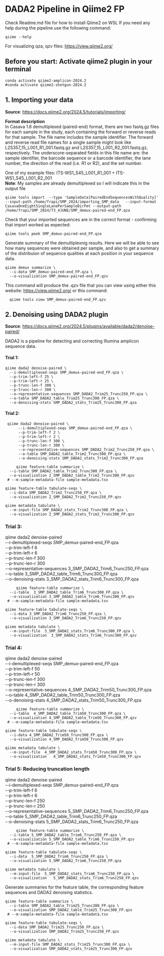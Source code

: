 # DADA2 Pipeline in Qiime2 FP 

Check Readme.md file for how to install Qiime2 on WSL 
If you need any help during the pipeline use the following command: 

    qiime --help

For visualizing qza, qzv files: https://view.qiime2.org/

## Before you start: Activate qiime2 plugin in your terminal

    conda activate qiime2-amplicon-2024.2
    #conda activate qiime2-shotgun-2024.2

## 1. Importing your data
**Source**: https://docs.qiime2.org/2024.5/tutorials/importing/

**Format description** <br>
In Casava 1.8 demultiplexed (paired-end) format, there are two fastq.gz files for each sample in the study, each containing the forward or reverse reads for that sample. The file name includes the sample identifier. The forward and reverse read file names for a single sample might look like L2S357_15_L001_R1_001.fastq.gz and L2S357_15_L001_R2_001.fastq.gz, respectively. The underscore-separated fields in this file name are:
the sample identifier, the barcode sequence or a barcode identifier, the lane number, the direction of the read (i.e. R1 or R2), and the set number. <br>

One of my example files: ITS-WS1_S45_L001_R1_001 + ITS-WS1_S45_L001_R2_001  <br>
**Note**: My samples are already demultiplexed so I will indicate this in the output file <br>

    qiime tools import  --type 'SampleData[PairedEndSequencesWithQuality]' --input-path /home/frapi/SMP_2024/importing_SMP_data   --input-format CasavaOneEightSingleLanePerSampleDirFmt --output-path /home/frapi/SMP_2024/T3_4JUNE/SMP_demux-paired-end_FP.qza

Check that your imported sequences are in the correct format - confirming that import worked as expected: 

    qiime tools peek SMP_demux-paired-end_FP.qza

Generate summary of the demultiplexnig results. Here we will be able to see how many sequences were obtained per sample, and also to get a summary of the distribuion of sequence qualities at each position in your sequence data. 

    qiime demux summarize \
      --i-data SMP_demux-paired-end_FP.qza \
      --o-visualization SMP_demux-paired-end_FP.qzv

This command will produce the .qzv file that you can view using either this website: https://view.qiime2.org/ or this command: 

      qiime tools view SMP_demux-paired-end_FP.qzv

## 2. Denoising using DADA2 plugin 

**Source**: https://docs.qiime2.org/2024.5/plugins/available/dada2/denoise-paired/ <br>

DADA2 is a pipeline for detecting and correcting Illumina amplicon sequence data. <br>

#### Trial 1: 
    qiime dada2 denoise-paired \
      --i-demultiplexed-seqs SMP_demux-paired-end_FP.qza \
      --p-trim-left-f 25 \
      --p-trim-left-r 25 \
      --p-trunc-len-f 300 \
      --p-trunc-len-r 300 \
      --o-representative-sequences SMP_DADA2_Trim25_Trunc250_FP.qza \
      --o-table SMP_DADA2_table_Trim25_Trunc300_FP.qza \
      --o-denoising-stats SMP_DADA2_stats_Trim25_Trunc300_FP.qza

#### Trial 2: 
     qiime dada2 denoise-paired \
          --i-demultiplexed-seqs SMP_demux-paired-end_FP.qza \
          --p-trim-left-f 2 \
          --p-trim-left-r 2 \
          --p-trunc-len-f 300 \
          --p-trunc-len-r 300 \
          --o-representative-sequences SMP_DADA2_Trim2_Trunc250_FP.qza \
          --o-table SMP_DADA2_table_Trim2_Trunc300_FP.qza \
          --o-denoising-stats SMP_DADA2_stats_Trim2_Trunc300_FP.qza

         qiime feature-table summarize \
      --i-table SMP_DADA2_table_Trim2_Trunc300_FP.qza \
      --o-visualization 2_SMP_DADA2_table_Trim2_Trunc300_FP.qzv 
     # --m-sample-metadata-file sample-metadata.tsv
    
    qiime feature-table tabulate-seqs \
      --i-data SMP_DADA2_Trim2_Trunc250_FP.qza \
      --o-visualization 2_SMP_DADA2_Trim2_Trunc250_FP.qzv
    
    qiime metadata tabulate \
      --m-input-file SMP_DADA2_stats_Trim2_Trunc300_FP.qza \
      --o-visualization 2_SMP_DADA2_stats_Trim2_Trunc300_FP.qzv


### Trial 3: 

 qiime dada2 denoise-paired \
          --i-demultiplexed-seqs SMP_demux-paired-end_FP.qza \
          --p-trim-left-f 6 \
          --p-trim-left-r 6 \
          --p-trunc-len-f 300 \
          --p-trunc-len-r 300 \
          --o-representative-sequences 3_SMP_DADA2_Trim6_Trunc250_FP.qza \
          --o-table 3_SMP_DADA2_table_Trim6_Trunc300_FP.qza \
          --o-denoising-stats 3_SMP_DADA2_stats_Trim6_Trunc300_FP.qza

         qiime feature-table summarize \
      --i-table  3_SMP_DADA2_table_Trim6_Trunc300_FP.qza \
      --o-visualization 3_SMP_DADA2_table_Trim6_Trunc300_FP.qzv 
     # --m-sample-metadata-file sample-metadata.tsv
    
    qiime feature-table tabulate-seqs \
      --i-data 3_SMP_DADA2_Trim6_Trunc250_FP.qza \
      --o-visualization 3_SMP_DADA2_Trim6_Trunc250_FP.qzv
    
    qiime metadata tabulate \
      --m-input-file  3_SMP_DADA2_stats_Trim6_Trunc300_FP.qza \
      --o-visualization  3_SMP_DADA2_stats_Trim6_Trunc300_FP.qzv

### Trial 4: 

 qiime dada2 denoise-paired \
          --i-demultiplexed-seqs SMP_demux-paired-end_FP.qza \
          --p-trim-left-f 50 \
          --p-trim-left-r 50 \
          --p-trunc-len-f 300 \
          --p-trunc-len-r 300 \
          --o-representative-sequences 4_SMP_DADA2_Trim50_Trunc300_FP.qza \
          --o-table 4_SMP_DADA2_table_Trim50_Trunc300_FP.qza \
          --o-denoising-stats 4_SMP_DADA2_stats_Trim50_Trunc300_FP.qza

         qiime feature-table summarize \
      --i-table  4_SMP_DADA2_table_Trim50_Trunc300_FP.qza \
      --o-visualization 4_SMP_DADA2_table_Trim50_Trunc300_FP.qzv
     # --m-sample-metadata-file sample-metadata.tsv
    
    qiime feature-table tabulate-seqs \
      --i-data 4_SMP_DADA2_Trim50_Trunc300_FP.qza \
      --o-visualization 4_SMP_DADA2_Trim50_Trunc300_FP.qzv
    
    qiime metadata tabulate \
      --m-input-file  4_SMP_DADA2_stats_Trim50_Trunc300_FP.qza \
      --o-visualization   4_SMP_DADA2_stats_Trim50_Trunc300_FP.qzv


### Trial 5: Reducing truncation length 

 qiime dada2 denoise-paired \
          --i-demultiplexed-seqs SMP_demux-paired-end_FP.qza \
          --p-trim-left-f 6 \
          --p-trim-left-r 6 \
          --p-trunc-len-f 250 \
          --p-trunc-len-r 250 \
          --o-representative-sequences 5_SMP_DADA2_Trim6_Trunc250_FP.qza \
          --o-table 5_SMP_DADA2_table_Trim6_Trunc250_FP.qza \
          --o-denoising-stats 5_SMP_DADA2_stats_Trim6_Trunc250_FP.qza

         qiime feature-table summarize \
      --i-table 5_SMP_DADA2_table_Trim6_Trunc250_FP.qza \
      --o-visualization 5_SMP_DADA2_table_Trim6_Trunc250_FP.qzv
     # --m-sample-metadata-file sample-metadata.tsv
    
    qiime feature-table tabulate-seqs \
      --i-data  5_SMP_DADA2_Trim6_Trunc250_FP.qza \
      --o-visualization 5_SMP_DADA2_Trim6_Trunc250_FP.qza
    
    qiime metadata tabulate \
      --m-input-file  5_SMP_DADA2_stats_Trim6_Trunc250_FP.qza \
      --o-visualization   5_SMP_DADA2_stats_Trim6_Trunc250_FP.qzv
Generate summaries for the feature table, the corresponding feature sequences and DADA2 denoising statistics. 

    qiime feature-table summarize \
      --i-table SMP_DADA2_table_Trim25_Trunc300_FP.qza \
      --o-visualization SMP_DADA2_table_Trim25_Trunc300_FP.qzv 
     # --m-sample-metadata-file sample-metadata.tsv
    
    qiime feature-table tabulate-seqs \
      --i-data SMP_DADA2_Trim25_Trunc250_FP.qza \
      --o-visualization SMP_DADA2_Trim25_Trunc250_FP.qzv
    
    qiime metadata tabulate \
      --m-input-file SMP_DADA2_stats_Trim25_Trunc300_FP.qza \
      --o-visualization SMP_DADA2_stats_Trim25_Trunc300_FP.qzv
